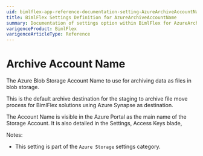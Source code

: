 ```yaml
---
uid: bimlflex-app-reference-documentation-setting-AzureArchiveAccountName
title: BimlFlex Settings Definition for AzureArchiveAccountName
summary: Documentation of settings option within BimlFlex for AzureArchiveAccountName
varigenceProduct: BimlFlex
varigenceArticleType: Reference
---
```


# Archive Account Name

The Azure Blob Storage Account Name to use for archiving data as files in blob storage.

This is the default archive destination for the staging to archive file move process for BimlFlex solutions using Azure Synapse as destination.

The Account Name is visible in the Azure Portal as the main name of the Storage Account. It is also detailed in the Settings, Access Keys blade,

Notes:

* This setting is part of the `Azure Storage` settings category.
